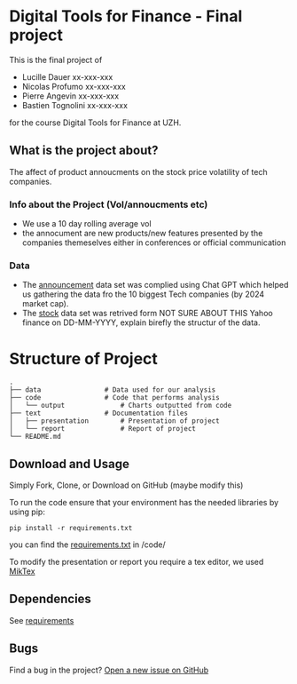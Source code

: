 # Digital Tools for Finance - Final project

This is the final project of
- Lucille Dauer  xx-xxx-xxx
- Nicolas Profumo   xx-xxx-xxx
- Pierre Angevin xx-xxx-xxx
- Bastien Tognolini xx-xxx-xxx

for the course Digital Tools for Finance at UZH.

## What is the project about?

The affect of product annoucments on the stock price volatility of tech companies.

### Info about the Project (Vol/annoucments etc) 
- We use a 10 day rolling average vol
- the annocument are new products/new features presented by the companies themeselves either in conferences or official communication

### Data
- The [announcement](https://github.com/Nicodu21/DTFF-project/blob/main/Data/Stock_Prices.xlsx) data set was complied using Chat GPT which helped us gathering the data fro  the 10 biggest Tech companies (by 2024 market cap).
- The [stock](https://github.com/Nicodu21/DTFF-project/blob/main/Data/Stock_Prices.xlsx) data set was retrived form NOT SURE ABOUT THIS Yahoo finance on DD-MM-YYYY, explain birefly the structur of the data. 

# Structure of Project


    .
    ├── data                # Data used for our analysis
    ├── code                # Code that performs analysis
	│   └── output              # Charts outputted from code
    ├── text                # Documentation files
	│   ├── presentation        # Presentation of project
    │   └── report              # Report of project
    └── README.md
	
	
## Download and Usage

Simply Fork, Clone, or Download on GitHub (maybe modify this)

To run the code ensure that your environment has the needed libraries by using pip:

`pip install -r requirements.txt`

you can find the [requirements.txt](https://github.com/Nicodu21/DTFF-project/blob/main/code/requirements.txt) in /code/ 

To modify the presentation or report you require a tex editor, we used [MikTex](https://miktex.org/)

## Dependencies

See [requirements](https://github.com/Nicodu21/DTFF-project/blob/main/code/requirements.txt)

## Bugs

Find a bug in the project? [Open a new issue on GitHub](https://github.com/Nicodu21/DTFF-project/issues)
